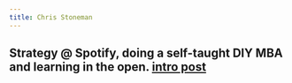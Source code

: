```yaml
---
title: Chris Stoneman
---
```


## Strategy @ Spotify, doing a self-taught DIY MBA and learning in the open. [intro post](https://chrisstoneman.medium.com/why-im-trying-a-diy-mba-why-i-need-your-help-e3b8a08e2ba6)
